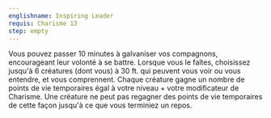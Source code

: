 ```yaml
---
englishname: Inspiring Leader
requis: Charisme 13
step: empty
---
```

Vous pouvez passer 10 minutes à galvaniser vos compagnons, encourageant leur volonté à se battre. Lorsque vous le faîtes, choisissez jusqu'à 6 créatures (dont vous) à 30 ft. qui peuvent vous voir ou vous entendre, et vous comprennent. Chaque créature gagne un nombre de points de vie temporaires égal à votre niveau + votre modificateur de Charisme. Une créature ne peut pas regagner des points de vie temporaires de cette façon jusqu'à ce que vous terminiez un repos.
